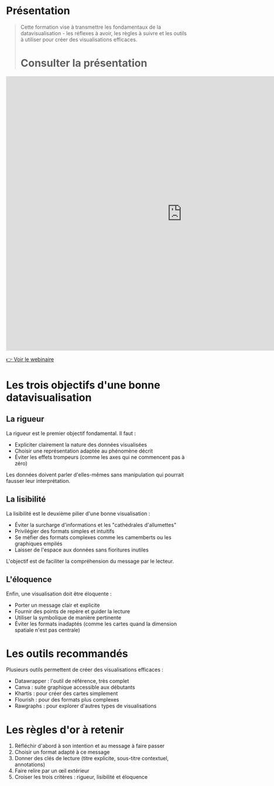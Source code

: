 # Présentation	

> Cette formation vise à transmettre les fondamentaux de la datavisualisation - les réflexes à avoir, les règles à suivre et les outils à utiliser pour créer des visualisations efficaces.
>
> # Consulter la présentation	
<iframe src="https://docs.google.com/presentation/d/e/2PACX-1vSvDDzWwUicgxlLm_cEyeSOsJWcU80Fg-UvIs57rrGCuFr6TespTHz5XgJ9p3oJcM7aRHcxQQljnFAj/embed?start=false&loop=false&delayms=60000" frameborder="0" width="960" height="749" allowfullscreen="true" mozallowfullscreen="true" webkitallowfullscreen="true"></iframe>

<a href="https://visio.octoconf.com/playback/presentation/2.3/31be716d2a9116d4c411261e6c42312b04f65591-1731410369326" class="customButton">👉 Voir le webinaire</a>


# Les trois objectifs d'une bonne datavisualisation 	

## La rigueur	

La rigueur est le premier objectif fondamental. Il faut :	

- Expliciter clairement la nature des données visualisées	
- Choisir une représentation adaptée au phénomène décrit	
- Éviter les effets trompeurs (comme les axes qui ne commencent pas à zéro)	

Les données doivent parler d'elles-mêmes sans manipulation qui pourrait fausser leur interprétation.	

## La lisibilité	

La lisibilité est le deuxième pilier d'une bonne visualisation :	

- Éviter la surcharge d'informations et les "cathédrales d'allumettes"	
- Privilégier des formats simples et intuitifs	
- Se méfier des formats complexes comme les camemberts ou les graphiques empilés	
- Laisser de l'espace aux données sans fioritures inutiles	

L'objectif est de faciliter la compréhension du message par le lecteur.	

## L'éloquence 	

Enfin, une visualisation doit être éloquente :	

- Porter un message clair et explicite	
- Fournir des points de repère et guider la lecture	
- Utiliser la symbolique de manière pertinente	
- Éviter les formats inadaptés (comme les cartes quand la dimension spatiale n'est pas centrale)	

# Les outils recommandés	

Plusieurs outils permettent de créer des visualisations efficaces :	

- Datawrapper : l'outil de référence, très complet	
- Canva : suite graphique accessible aux débutants  	
- Khartis : pour créer des cartes simplement	
- Flourish : pour des formats plus complexes	
- Rawgraphs : pour explorer d'autres types de visualisations	

# Les règles d'or à retenir	

1. Réfléchir d'abord à son intention et au message à faire passer	
2. Choisir un format adapté à ce message	
3. Donner des clés de lecture (titre explicite, sous-titre contextuel, annotations)	
4. Faire relire par un œil extérieur	
5. Croiser les trois critères : rigueur, lisibilité et éloquence	


